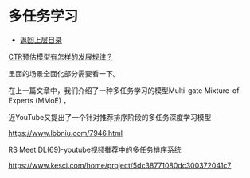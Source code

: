 # 多任务学习

* [返回上层目录](../advanced-knowledge.md)





[CTR预估模型有怎样的发展规律？](https://www.zhihu.com/question/363531892/answer/3593542217)

里面的场景全面化部分需要看一下。



在上一篇文章中，我们介绍了一种多任务学习的模型Multi-gate Mixture-of-Experts (MMoE) ，



近YouTube又提出了一个针对推荐排序阶段的多任务深度学习模型

<https://www.lbbniu.com/7946.html>

RS Meet DL(69)-youtube视频推荐中的多任务排序系统

<https://www.kesci.com/home/project/5dc38771080dc300372041c7>